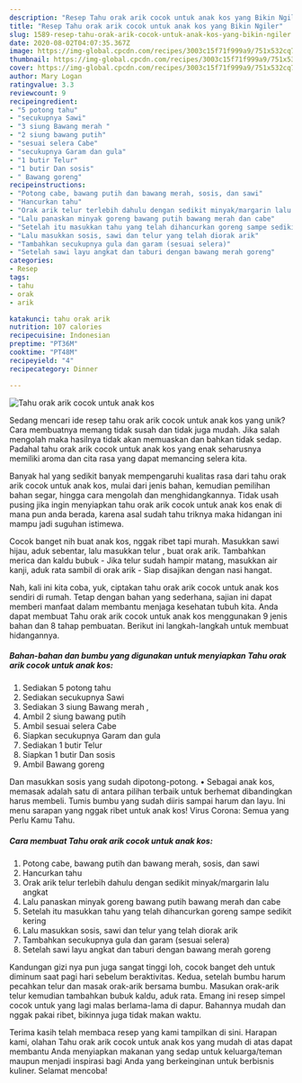 ```yaml
---
description: "Resep Tahu orak arik cocok untuk anak kos yang Bikin Ngiler"
title: "Resep Tahu orak arik cocok untuk anak kos yang Bikin Ngiler"
slug: 1589-resep-tahu-orak-arik-cocok-untuk-anak-kos-yang-bikin-ngiler
date: 2020-08-02T04:07:35.367Z
image: https://img-global.cpcdn.com/recipes/3003c15f71f999a9/751x532cq70/tahu-orak-arik-cocok-untuk-anak-kos-foto-resep-utama.jpg
thumbnail: https://img-global.cpcdn.com/recipes/3003c15f71f999a9/751x532cq70/tahu-orak-arik-cocok-untuk-anak-kos-foto-resep-utama.jpg
cover: https://img-global.cpcdn.com/recipes/3003c15f71f999a9/751x532cq70/tahu-orak-arik-cocok-untuk-anak-kos-foto-resep-utama.jpg
author: Mary Logan
ratingvalue: 3.3
reviewcount: 9
recipeingredient:
- "5 potong tahu"
- "secukupnya Sawi"
- "3 siung Bawang merah "
- "2 siung bawang putih"
- "sesuai selera Cabe"
- "secukupnya Garam dan gula"
- "1 butir Telur"
- "1 butir Dan sosis"
- " Bawang goreng"
recipeinstructions:
- "Potong cabe, bawang putih dan bawang merah, sosis, dan sawi"
- "Hancurkan tahu"
- "Orak arik telur terlebih dahulu dengan sedikit minyak/margarin lalu angkat"
- "Lalu panaskan minyak goreng bawang putih bawang merah dan cabe"
- "Setelah itu masukkan tahu yang telah dihancurkan goreng sampe sedikit kering"
- "Lalu masukkan sosis, sawi dan telur yang telah diorak arik"
- "Tambahkan secukupnya gula dan garam (sesuai selera)"
- "Setelah sawi layu angkat dan taburi dengan bawang merah goreng"
categories:
- Resep
tags:
- tahu
- orak
- arik

katakunci: tahu orak arik 
nutrition: 107 calories
recipecuisine: Indonesian
preptime: "PT36M"
cooktime: "PT48M"
recipeyield: "4"
recipecategory: Dinner

---
```



![Tahu orak arik cocok untuk anak kos](https://img-global.cpcdn.com/recipes/3003c15f71f999a9/751x532cq70/tahu-orak-arik-cocok-untuk-anak-kos-foto-resep-utama.jpg)

Sedang mencari ide resep tahu orak arik cocok untuk anak kos yang unik? Cara membuatnya memang tidak susah dan tidak juga mudah. Jika salah mengolah maka hasilnya tidak akan memuaskan dan bahkan tidak sedap. Padahal tahu orak arik cocok untuk anak kos yang enak seharusnya memiliki aroma dan cita rasa yang dapat memancing selera kita.

Banyak hal yang sedikit banyak mempengaruhi kualitas rasa dari tahu orak arik cocok untuk anak kos, mulai dari jenis bahan, kemudian pemilihan bahan segar, hingga cara mengolah dan menghidangkannya. Tidak usah pusing jika ingin menyiapkan tahu orak arik cocok untuk anak kos enak di mana pun anda berada, karena asal sudah tahu triknya maka hidangan ini mampu jadi suguhan istimewa.

Cocok banget nih buat anak kos, nggak ribet tapi murah. Masukkan sawi hijau, aduk sebentar, lalu masukkan telur , buat orak arik. Tambahkan merica dan kaldu bubuk - Jika telur sudah hampir matang, masukkan air kanji, aduk rata sambil di orak arik - Siap disajikan dengan nasi hangat.


Nah, kali ini kita coba, yuk, ciptakan tahu orak arik cocok untuk anak kos sendiri di rumah. Tetap dengan bahan yang sederhana, sajian ini dapat memberi manfaat dalam membantu menjaga kesehatan tubuh kita. Anda dapat membuat Tahu orak arik cocok untuk anak kos menggunakan 9 jenis bahan dan 8 tahap pembuatan. Berikut ini langkah-langkah untuk membuat hidangannya.

<!--inarticleads1-->

##### Bahan-bahan dan bumbu yang digunakan untuk menyiapkan Tahu orak arik cocok untuk anak kos:

1. Sediakan 5 potong tahu
1. Sediakan secukupnya Sawi
1. Sediakan 3 siung Bawang merah ,
1. Ambil 2 siung bawang putih
1. Ambil sesuai selera Cabe
1. Siapkan secukupnya Garam dan gula
1. Sediakan 1 butir Telur
1. Siapkan 1 butir Dan sosis
1. Ambil  Bawang goreng


Dan masukkan sosis yang sudah dipotong-potong. • Sebagai anak kos, memasak adalah satu di antara pilihan terbaik untuk berhemat dibandingkan harus membeli. Tumis bumbu yang sudah diiris sampai harum dan layu. Ini menu sarapan yang nggak ribet untuk anak kos! Virus Corona: Semua yang Perlu Kamu Tahu. 

<!--inarticleads2-->

##### Cara membuat Tahu orak arik cocok untuk anak kos:

1. Potong cabe, bawang putih dan bawang merah, sosis, dan sawi
1. Hancurkan tahu
1. Orak arik telur terlebih dahulu dengan sedikit minyak/margarin lalu angkat
1. Lalu panaskan minyak goreng bawang putih bawang merah dan cabe
1. Setelah itu masukkan tahu yang telah dihancurkan goreng sampe sedikit kering
1. Lalu masukkan sosis, sawi dan telur yang telah diorak arik
1. Tambahkan secukupnya gula dan garam (sesuai selera)
1. Setelah sawi layu angkat dan taburi dengan bawang merah goreng


Kandungan gizi nya pun juga sangat tinggi loh, cocok banget deh untuk diminum saat pagi hari sebelum beraktivitas. Kedua, setelah bumbu harum pecahkan telur dan masak orak-arik bersama bumbu. Masukan orak-arik telur kemudian tambahkan bubuk kaldu, aduk rata. Emang ini resep simpel cocok untuk yang lagi malas berlama-lama di dapur. Bahannya mudah dan nggak pakai ribet, bikinnya juga tidak makan waktu. 

Terima kasih telah membaca resep yang kami tampilkan di sini. Harapan kami, olahan Tahu orak arik cocok untuk anak kos yang mudah di atas dapat membantu Anda menyiapkan makanan yang sedap untuk keluarga/teman maupun menjadi inspirasi bagi Anda yang berkeinginan untuk berbisnis kuliner. Selamat mencoba!
